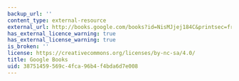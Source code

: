 ```yaml
---
backup_url: ''
content_type: external-resource
external_url: http://books.google.com/books?id=NisMJjej184C&printsec=frontcover
has_external_licence_warning: true
has_external_license_warning: true
is_broken: ''
license: https://creativecommons.org/licenses/by-nc-sa/4.0/
title: Google Books
uid: 38751459-569c-4fca-96b4-f4bda6d7e008
---
```

